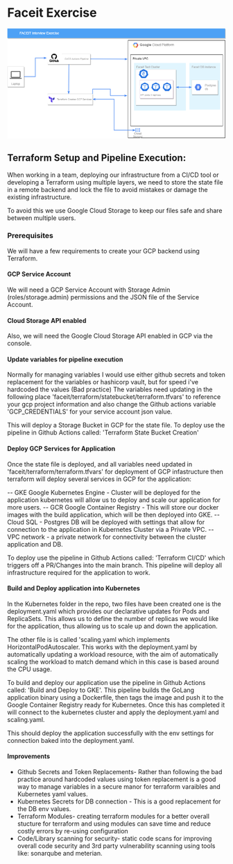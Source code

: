 # Faceit Exercise


![APPLICATION SETUP](https://github.com/dlawton20-devops/faceit/blob/main/Faceit.png)

## Terraform Setup and Pipeline Execution:
When working in a team, deploying our infrastructure from a CI/CD tool or developing a Terraform using multiple layers, we need to store the state file in a remote backend and lock the file to avoid mistakes or damage the existing infrastructure.

To avoid this we use Google Cloud Storage to keep our files safe and share between multiple users.

### Prerequisites
We will have a few requirements to create your GCP backend using Terraform.

#### GCP Service Account
We will need a GCP Service Account with Storage Admin (roles/storage.admin) permissions and the JSON file of the Service Account.

#### Cloud Storage API enabled
Also, we will need the Google Cloud Storage API enabled in GCP via the console.

#### Update variables for pipeline execution
Normally for managing variables I would use either github secrets and token replacement for the variables or hashicorp vault, but for speed i've hardcoded the values (Bad practice) 
The variables need updating in the following place 'faceit/terraform/statebucket/terraform.tfvars' to reference your gcp project information and also change the Github actions variable 'GCP_CREDENTIALS' for your service account json value. 

This will deploy a Storage Bucket in GCP for the state file. To deploy use the pipeline in Github Actions called: 'Terraform State Bucket Creation'

#### Deploy GCP Services for Application
Once the state file is deployed, and all variables need updated in 'faceit/terraform/terraform.tfvars' for deployment of GCP infastructure then terraform will deploy several services in GCP for the application:

-- GKE Google Kubernetes Engine - Cluster will be deployed for the application kubernetes will allow us to deploy and scale our application for more users.
-- GCR Google Container Registry - This will store our docker images with the build application, which will be then deployed into GKE.
-- Cloud SQL - Postgres DB will be deployed with settings that allow for connection to the application in Kubernetes Cluster via a Private VPC.
-- VPC network - a private network for connectivity between the cluster application and DB.

To deploy use the pipeline in Github Actions called: 'Terraform CI/CD' which triggers off a PR/Changes into the main branch. This pipeline will deploy all infrastructure required for the application to work. 

#### Build and Deploy application into Kubernetes
In the Kubernetes folder in the repo, two files have been created one is the deployment.yaml which provides our declarative updates for Pods and ReplicaSets. This allows us to define the number of replicas we would like for the application, thus allowing us to scale up and down the application. 

The other file is is called 'scaling.yaml which implements HorizontalPodAutoscaler. This works with the deployment.yaml by automatically updating a workload resource, with the aim of automatically scaling the workload to match demand which in this case is based around the CPU usage.

To build and deploy our application use the pipeline in Github Actions called: 'Build and Deploy to GKE'. This pipeline builds the GoLang application binary using a Dockerfile, then tags the image and push it to the Google Container Registry ready for Kubernetes. Once this has completed it will connect to the kubernetes cluster and apply the deployment.yaml and scaling.yaml. 

This should deploy the application successfully with the env settings for connection baked into the deployment.yaml.

#### Improvements

- Github Secrets and Token Replacements- Rather than following the bad practice around hardcoded values using token replacement is a good way to manage variables in a secure manor for terraform varaibles and Kubernetes yaml values. 
- Kubernetes Secrets for DB connection - This is a good replacement for the DB env values. 
- Terraform Modules- creating terraform modules for a better overall stucture for terraform and using modules can save time and reduce costly errors by re-using configuration
- Code/Library scanning for security- static code scans for improving overall code security and 3rd party vulnerability scanning using tools like: sonarqube and meterian.   




